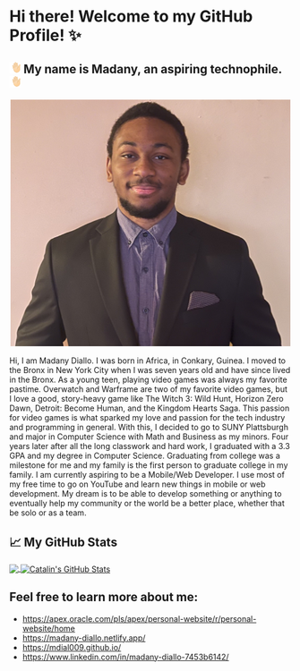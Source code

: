
# Hi there! Welcome to my GitHub Profile! ✨
## <img src="./assets/waving-hand.webp" width="4%"> My name is Madany, an aspiring technophile. <img src="./assets/waving-hand.webp" width="4%">

<!--
**mdial009/mdial009** is a ✨ _special_ ✨ repository because its `README.md` (this file) appears on your GitHub profile.
### Hi there 👋
Here are some ideas to get you started:

- 🔭 I’m currently working on ...
- 🌱 I’m currently learning ...
- 👯 I’m looking to collaborate on ...
- 🤔 I’m looking for help with ...
- 💬 Ask me about ...
- 📫 How to reach me: ...
- 😄 Pronouns: ...
- ⚡ Fun fact: ...
-->

<p align="center">
<img src="https://github.com/mdial009/Websitev2/blob/main/src/images/MePic3.jpeg" width="500">
</p>

Hi, I am Madany Diallo. I was born in Africa, in Conkary, Guinea. I moved to the Bronx in New York City when I was seven years old and have since lived in the Bronx. As a young teen, playing video games was always my favorite pastime. Overwatch and Warframe are two of my favorite video games, but I love a good, story-heavy game like The Witch 3: Wild Hunt, Horizon Zero Dawn, Detroit: Become Human, and the Kingdom Hearts Saga. This passion for video games is what sparked my love and passion for the tech industry and programming in general. With this, I decided to go to SUNY Plattsburgh and major in Computer Science with Math and Business as my minors. Four years later after all the long classwork and hard work, I graduated with a 3.3 GPA and my degree in Computer Science. Graduating from college was a milestone for me and my family is the first person to graduate college in my family. I am currently aspiring to be a Mobile/Web Developer. I use most of my free time to go on YouTube and learn new things in mobile or web development. My dream is to be able to develop something or anything to eventually help my community or the world be a better place, whether that be solo or as a team.

## &#x1f4c8; My GitHub Stats

<a href="https://github.com/mdial009">
  <img align="center" src="https://github-readme-stats.vercel.app/api/top-langs/?username=mdial009&hide=java,html&title_color=ffffff&text_color=c9cacc&icon_color=2bbc8a&bg_color=1d1f21" />
</a>

<a href="https://github.com/mdial009">
  <img align="center" src="https://github-readme-stats.vercel.app/api?username=mdial009&show_icons=true&line_height=27&count_private=true&title_color=ffffff&text_color=c9cacc&icon_color=2bbc8a&bg_color=1d1f21" alt="Catalin's GitHub Stats" />
</a>

## Feel free to learn more about me:
- https://apex.oracle.com/pls/apex/personal-website/r/personal-website/home
- https://madany-diallo.netlify.app/
- https://mdial009.github.io/
- https://www.linkedin.com/in/madany-diallo-7453b6142/
